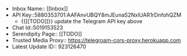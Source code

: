 - Inbox Name:: [[Inbox]]
- API Key::5880353701:AAFAnvUBQY8mJEunaS2NxlUAR1rDnfohQZM
    - {{[[TODO]]}} update the Telegram API key above
- Chat Id::5019153523
- Serendipity Page:: [[TODO]]
- Trusted Media Proxy:: https://telegroam-cors-proxy.herokuapp.com 
- Latest Update ID:: 923126470
